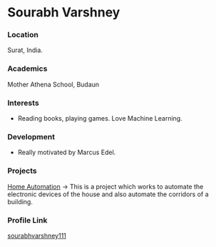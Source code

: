 # Sourabh Varshney
 ### Location
 Surat, India.
 ### Academics
 Mother Athena School, Budaun

### Interests

- Reading books, playing games. Love Machine Learning.

### Development

- Really motivated by Marcus Edel.

### Projects

[Home Automation](https://github.com/sourabhvarshney111/Home-Automation) -> This is a project which works to automate the electronic devices of the house and also automate the corridors of a building.

### Profile Link

[sourabhvarshney111](https://github.com/sourabhvarshney111)